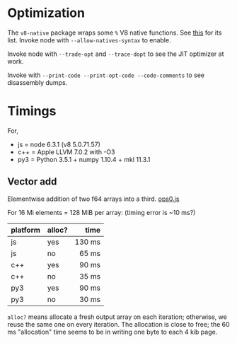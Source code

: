 # Optimization

The `v8-native` package wraps some `%` V8 native functions. See [this](https://github.com/Nathanaela/v8-Natives/blob/master/lib/v8-native-calls.js) for its list.  Invoke node with `--allow-natives-syntax` to enable.

Invoke node with `--trade-opt` and `--trace-dopt` to see the JIT optimizer at work.

Invoke with `--print-code --print-opt-code --code-comments` to see disassembly dumps.


# Timings

For,

- js = node 6.3.1 (v8 5.0.71.57)
- c++ = Apple LLVM 7.0.2 with -O3
- py3 = Python 3.5.1 + numpy 1.10.4 + mkl 11.3.1

## Vector add

Elementwise addition of two f64 arrays into a third. [ops0.js](ops0.js)

For 16 Mi elements = 128 MiB per array: (timing error is ~10 ms?)

| platform | alloc? | time |
|:---------|:-------|-----:|
| js  | yes | 130 ms |
| js  | no  |  65 ms |
| c++ | yes |  90 ms |
| c++ | no  |  35 ms |
| py3 | yes |  90 ms |
| py3 | no  |  30 ms |

`alloc?` means allocate a fresh output array on each iteration; otherwise, we reuse the same one on every iteration.  The allocation is close to free; the 60 ms "allocation" time seems to be in writing one byte to each 4 kib page.

